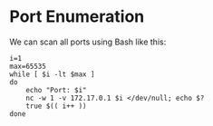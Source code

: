 # Port Enumeration

We can scan all ports using Bash like this:

```
i=1
max=65535
while [ $i -lt $max ]
do
    echo "Port: $i"
    nc -w 1 -v 172.17.0.1 $i </dev/null; echo $?
    true $(( i++ ))
done
```
